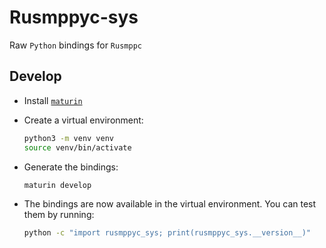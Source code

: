 # Rusmppyc-sys

Raw `Python` bindings for `Rusmppc`

## Develop

- Install [`maturin`](https://www.maturin.rs/installation.html)

- Create a virtual environment:

  ```bash
  python3 -m venv venv
  source venv/bin/activate
  ```
  
- Generate the bindings:

  ```bash
  maturin develop
  ```

- The bindings are now available in the virtual environment. You can test them by running:

  ```bash
  python -c "import rusmppyc_sys; print(rusmppyc_sys.__version__)"
  ```
